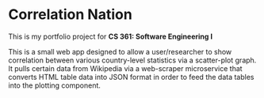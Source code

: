 # Correlation Nation

This is my portfolio project for **CS 361: Software Engineering I**

This is a small web app designed to allow a user/researcher to show correlation between various country-level statistics via a scatter-plot graph. It pulls certain data from Wikipedia via a web-scraper microservice that converts HTML table data into JSON format in order to feed the data tables into the plotting component.
